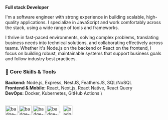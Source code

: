 **Full stack Developer**

I'm a software engineer with strong experience in building scalable, high-quality applications. I specialize in JavaScript and work comfortably across the stack, using a wide range of tools and frameworks.

I thrive in fast-paced environments, solving complex problems, translating business needs into technical solutions, and collaborating effectively across teams. Whether it's Node.js on the backend or React on the frontend, I focus on building robust, maintainable systems that support business goals and follow industry best practices.

### 🔧 Core Skills & Tools
**Backend:** Node.js, Express, NestJS, FeathersJS, SQL/NoSQL \
**Frontend & Mobile:** React, Next.js, React Native, React Query \
**DevOps:** Docker, Kubernetes, GitHub Actions \

<div style="display: inline-block">
  <br />
    <a href="https://github.com/gabrielborgesdm/gabrielborgesdm">
      <img align="center" alt="badge-javascript" height="30" width="40" src='https://cdn.jsdelivr.net/gh/devicons/devicon/icons/javascript/javascript-plain.svg'>
    </a>
    <a href="https://github.com/gabrielborgesdm/gabrielborgesdm">
      <img align="center" alt="badge-typescript" height="30" width="40" src='https://cdn.jsdelivr.net/gh/devicons/devicon/icons/typescript/typescript-plain.svg'>
    </a>
    <a href="https://github.com/gabrielborgesdm/gabrielborgesdm">
      <img align="center" alt="badge-node" height="30" width="40" src='https://cdn.jsdelivr.net/gh/devicons/devicon/icons/nodejs/nodejs-plain.svg'>
    </a>
    <a href="https://github.com/gabrielborgesdm/gabrielborgesdm">
      <img align="center" alt="badge-react" height="30" width="40" src='https://cdn.jsdelivr.net/gh/devicons/devicon/icons/react/react-original.svg'>
    </a>
    &nbsp;
    <a href="https://www.linkedin.com/in/borgesmoraes/" target="_blank">
      <img align="center" alt="badge-linkedin" height="30" src='https://img.shields.io/badge/LinkedIn-0077B5?style=for-the-badge&logo=linkedin&logoColor=white'>
    </a>
    
</div>
